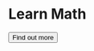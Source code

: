 <!DOCTYPE html>
<html>
<head>
	<title>Startup</title>
	<link rel="stylesheet" type="text/css" href="startup.css">
	<link rel="stylesheet" href="https://stackpath.bootstrapcdn.com/bootstrap/4.3.1/css/bootstrap.min.css" integrity="sha384-ggOyR0iXCbMQv3Xipma34MD+dH/1fQ784/j6cY/iJTQUOhcWr7x9JvoRxT2MZw1T" crossorigin="anonymous">
</head>
<body>
	<!--<button type="button" class="btn btn-primary">Find out more</button> -->
	<h1 class="title">Learn Math</h1>
	<button type="button" class="startupbtn">Find out more</button>


</body>
</html>
